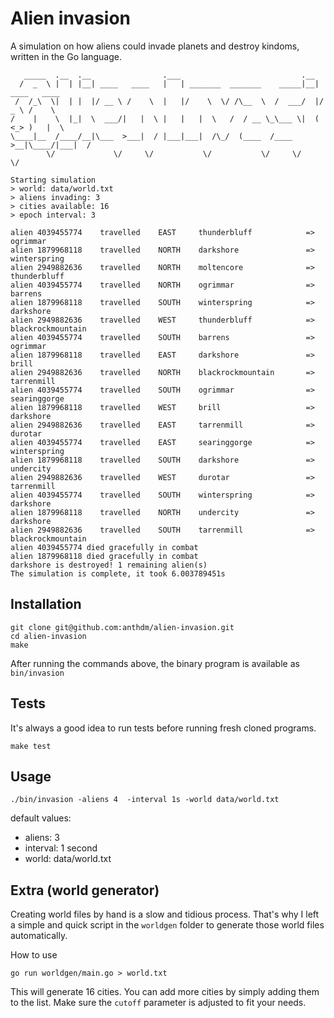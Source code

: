 # Alien invasion
A simulation on how aliens could invade planets and destroy kindoms, written in the Go language.

```
   _____  .__  .__                .___                           .__
  /  _  \ |  | |__| ____   ____   |   | _______  _______    _____|__| ____   ____
 /  /_\  \|  | |  |/ __ \ /    \  |   |/    \  \/ /\__  \  /  ___/  |/  _ \ /    \
/    |    \  |_|  \  ___/|   |  \ |   |   |  \   /  / __ \_\___ \|  (  <_> )   |  \
\____|__  /____/__|\___  >___|  / |___|___|  /\_/  (____  /____  >__|\____/|___|  /
        \/             \/     \/           \/           \/     \/               \/

Starting simulation
> world: data/world.txt
> aliens invading: 3
> cities available: 16
> epoch interval: 3

alien 4039455774    travelled    EAST     thunderbluff            =>    ogrimmar
alien 1879968118    travelled    NORTH    darkshore               =>    winterspring
alien 2949882636    travelled    NORTH    moltencore              =>    thunderbluff
alien 4039455774    travelled    NORTH    ogrimmar                =>    barrens
alien 1879968118    travelled    SOUTH    winterspring            =>    darkshore
alien 2949882636    travelled    WEST     thunderbluff            =>    blackrockmountain
alien 4039455774    travelled    SOUTH    barrens                 =>    ogrimmar
alien 1879968118    travelled    EAST     darkshore               =>    brill
alien 2949882636    travelled    NORTH    blackrockmountain       =>    tarrenmill
alien 4039455774    travelled    SOUTH    ogrimmar                =>    searinggorge
alien 1879968118    travelled    WEST     brill                   =>    darkshore
alien 2949882636    travelled    EAST     tarrenmill              =>    durotar
alien 4039455774    travelled    EAST     searinggorge            =>    winterspring
alien 1879968118    travelled    SOUTH    darkshore               =>    undercity
alien 2949882636    travelled    WEST     durotar                 =>    tarrenmill
alien 4039455774    travelled    SOUTH    winterspring            =>    darkshore
alien 1879968118    travelled    NORTH    undercity               =>    darkshore
alien 2949882636    travelled    SOUTH    tarrenmill              =>    blackrockmountain
alien 4039455774 died gracefully in combat
alien 1879968118 died gracefully in combat
darkshore is destroyed! 1 remaining alien(s)
The simulation is complete, it took 6.003789451s
```

## Installation

```
git clone git@github.com:anthdm/alien-invasion.git
cd alien-invasion
make
```

After running the commands above, the binary program is available as `bin/invasion`

## Tests
It's always a good idea to run tests before running fresh cloned programs.

```
make test
```

## Usage

```
./bin/invasion -aliens 4  -interval 1s -world data/world.txt
```

default values:
- aliens: 3
- interval: 1 second
- world: data/world.txt

## Extra (world generator)
Creating world files by hand is a slow and tidious process. That's why I left a simple and quick script in the `worldgen` folder to generate those world files automatically. 

How to use

```
go run worldgen/main.go > world.txt
```

This will generate 16 cities. You can add more cities by simply adding them to the list. Make sure the `cutoff` parameter is adjusted to fit your needs.
